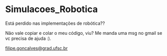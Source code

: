 # Simulacoes_Robotica
Está perdido nas implementações de robótica??

Não vale copiar e colar o meu código, viu? Me manda uma msg no gmail se vc precisa de ajuda :).

filipe.goncalves@grad.ufsc.br
